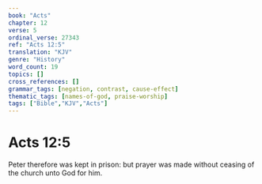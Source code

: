 ```yaml
---
book: "Acts"
chapter: 12
verse: 5
ordinal_verse: 27343
ref: "Acts 12:5"
translation: "KJV"
genre: "History"
word_count: 19
topics: []
cross_references: []
grammar_tags: [negation, contrast, cause-effect]
thematic_tags: [names-of-god, praise-worship]
tags: ["Bible","KJV","Acts"]
---
```


# Acts 12:5

Peter therefore was kept in prison: but prayer was made without ceasing of the church unto God for him.
